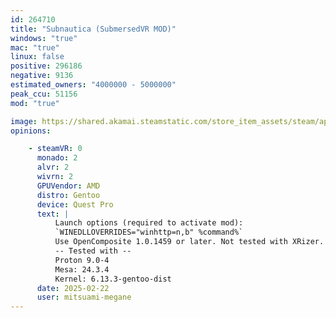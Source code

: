 ```yaml
---
id: 264710
title: "Subnautica (SubmersedVR MOD)"
windows: "true"
mac: "true"
linux: false
positive: 296186
negative: 9136
estimated_owners: "4000000 - 5000000"
peak_ccu: 51156
mod: "true"

image: https://shared.akamai.steamstatic.com/store_item_assets/steam/apps/264710/header.jpg?t=1736170983
opinions:

    - steamVR: 0
      monado: 2
      alvr: 2
      wivrn: 2
      GPUVendor: AMD
      distro: Gentoo
      device: Quest Pro
      text: |
          Launch options (required to activate mod):
          `WINEDLLOVERRIDES="winhttp=n,b" %command%`
          Use OpenComposite 1.0.1459 or later. Not tested with XRizer.
          -- Tested with --
          Proton 9.0-4
          Mesa: 24.3.4
          Kernel: 6.13.3-gentoo-dist
      date: 2025-02-22
      user: mitsuami-megane
---
```

